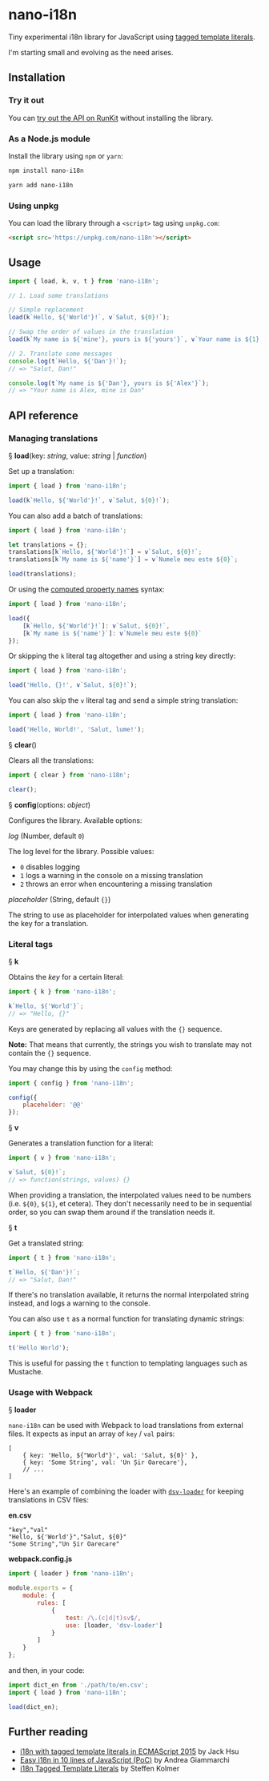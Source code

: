 # nano-i18n

Tiny experimental i18n library for JavaScript using [tagged template literals](https://developer.mozilla.org/en-US/docs/Web/JavaScript/Reference/Template_literals).

I'm starting small and evolving as the need arises.

## Installation

### Try it out

You can [try out the API on RunKit](https://npm.runkit.com/nano-i18n) without installing the library.

### As a Node.js module

Install the library using `npm` or `yarn`:

```bash
npm install nano-i18n
```

```bash
yarn add nano-i18n
```

### Using unpkg

You can load the library through a `<script>` tag using `unpkg.com`:

```html
<script src='https://unpkg.com/nano-i18n'></script>
```

## Usage

```js
import { load, k, v, t } from 'nano-i18n';

// 1. Load some translations

// Simple replacement
load(k`Hello, ${'World'}!`, v`Salut, ${0}!`);

// Swap the order of values in the translation
load(k`My name is ${'mine'}, yours is ${'yours'}`, v`Your name is ${1}, mine is ${0}`);

// 2. Translate some messages
console.log(t`Hello, ${'Dan'}!`);
// => "Salut, Dan!"

console.log(t`My name is ${'Dan'}, yours is ${'Alex'}`);
// => "Your name is Alex, mine is Dan"
```

## API reference

### Managing translations

§ **load**(key: _string_, value: _string_ | _function_)

Set up a translation:

```js
import { load } from 'nano-i18n';

load(k`Hello, ${'World'}!`, v`Salut, ${0}!`);
```

You can also add a batch of translations:

```js
import { load } from 'nano-i18n';

let translations = {};
translations[k`Hello, ${'World'}!`] = v`Salut, ${0}!`;
translations[k`My name is ${'name'}`] = v`Numele meu este ${0}`;

load(translations);
```

Or using the [computed property names](https://developer.mozilla.org/en-US/docs/Web/JavaScript/Reference/Operators/Object_initializer#Computed_property_names) syntax:

```js
import { load } from 'nano-i18n';

load({
	[k`Hello, ${'World'}!`]: v`Salut, ${0}!`,
	[k`My name is ${'name'}`]: v`Numele meu este ${0}`
});
```

Or skipping the `k` literal tag altogether and using a string key directly:

```js
import { load } from 'nano-i18n';

load('Hello, {}!', v`Salut, ${0}!`);
```

You can also skip the `v` literal tag and send a simple string translation:

```js
import { load } from 'nano-i18n';

load('Hello, World!', 'Salut, lume!');
```

§ **clear**()

Clears all the translations:

```js
import { clear } from 'nano-i18n';

clear();
```

§ **config**(options: _object_)

Configures the library. Available options:

_log_ (Number, default `0`)

The log level for the library. Possible values:

-   `0` disables logging
-   `1` logs a warning in the console on a missing translation
-   `2` throws an error when encountering a missing translation

_placeholder_ (String, default `{}`)

The string to use as placeholder for interpolated values when generating the key for a translation.

### Literal tags

§ **k**

Obtains the _key_ for a certain literal:

```js
import { k } from 'nano-i18n';

k`Hello, ${'World'}`;
// => "Hello, {}"
```

Keys are generated by replacing all values with the `{}` sequence.

**Note:** That means that currently, the strings you wish to translate may not contain the `{}` sequence.

You may change this by using the `config` method:

```js
import { config } from 'nano-i18n';

config({
	placeholder: '@@'
});
```

§ **v**

Generates a translation function for a literal:

```js
import { v } from 'nano-i18n';

v`Salut, ${0}!`;
// => function(strings, values) {}
```

When providing a translation, the interpolated values need to be numbers (i.e. `${0}`, `${1}`, et cetera). They don't necessarily need to be in sequential order, so you can swap them around if the translation needs it.

§ **t**

Get a translated string:

```js
import { t } from 'nano-i18n';

t`Hello, ${'Dan'}!`;
// => "Salut, Dan!"
```

If there's no translation available, it returns the normal interpolated string instead, and logs a warning to the console.

You can also use `t` as a normal function for translating dynamic strings:

```js
import { t } from 'nano-i18n';

t('Hello World');
```

This is useful for passing the `t` function to templating languages such as Mustache.

### Usage with Webpack

§ **loader**

`nano-i18n` can be used with Webpack to load translations from external files. It expects as input an array of `key` / `val` pairs:

```
[
	{ key: 'Hello, ${"World"}', val: 'Salut, ${0}' },
	{ key: 'Some String', val: 'Un Șir Oarecare'},
	// ...
]
```

Here's an example of combining the loader with [`dsv-loader`](https://github.com/wbkd/dsv-loader) for keeping translations in CSV files:

**en.csv**

```csv
"key","val"
"Hello, ${'World'}","Salut, ${0}"
"Some String","Un Șir Oarecare"
```

**webpack.config.js**

```js
import { loader } from 'nano-i18n';

module.exports = {
	module: {
		rules: [
			{
				test: /\.(c|d|t)sv$/,
				use: [loader, 'dsv-loader']
			}
		]
	}
};
```

and then, in your code:

```js
import dict_en from './path/to/en.csv';
import { load } from 'nano-i18n';

load(dict_en);
```

## Further reading

-   [i18n with tagged template literals in ECMAScript 2015](https://jaysoo.ca/2014/03/20/i18n-with-es2015-template-literals/) by Jack Hsu
-   [Easy i18n in 10 lines of JavaScript (PoC)](https://codeburst.io/easy-i18n-in-10-lines-of-javascript-poc-eb9e5444d71e) by Andrea Giammarchi
-   [i18n Tagged Template Literals](http://i18n-tag.kolmer.net/) by Steffen Kolmer
